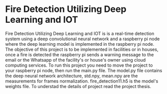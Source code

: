 # Fire Detection Utilizing Deep Learning and IOT
  Fire Detection Utilizing Deep Learning and IOT is is a real-time detection system using a deep convolutional neural network and a raspberry pi node where the deep learning model is implemented in the raspberry pi node. The objective of this project is to be implemented in facilities or in houses, once a fire is detected the raspberry pi sends a warning message to the email or the Whatsapp of the facility's or house's owner using cloud computing services.
  To run this project you need to move the project to your raspberry pi node, then run the main.py file. The model.py file contains the deep neural network architecture, std.npy, mean.npy are the measurements for frames normalization. fire_detection11.h5 is the model's weights file. To understad the details of project read the project thesis.
  
